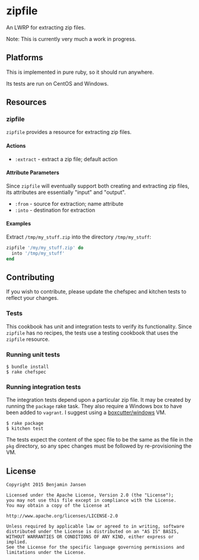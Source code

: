 # zipfile

An LWRP for extracting zip files.

Note: This is currently very much a work in progress.

## Platforms

This is implemented in pure ruby, so it should run anywhere.

Its tests are run on CentOS and Windows.

## Resources

### zipfile

`zipfile` provides a resource for extracting zip files.

#### Actions

  * `:extract` - extract a zip file; default action

#### Attribute Parameters

Since `zipfile` will eventually support both creating and extracting zip files, its attributes are
essentially "input" and "output".

  * `:from` - source for extraction; name attribute
  * `:into` - destination for extraction

#### Examples

Extract `/tmp/my_stuff.zip` into the directory `/tmp/my_stuff`:

```ruby
zipfile '/my/my_stuff.zip' do
  into '/tmp/my_stuff'
end
```

## Contributing

If you wish to contribute, please update the chefspec and kitchen tests to reflect your changes.

### Tests

This cookbook has unit and integration tests to verify its functionality. Since `zipfile` has no recipes, the tests
use a testing cookbook that uses the `zipfile` resource.

### Running unit tests

```
$ bundle install
$ rake chefspec
```

### Running integration tests

The integration tests depend upon a particular zip file. It may be created by running the `package` rake task. They
also require a Windows box to have been added to `vagrant`. I suggest using a
[boxcutter/windows](https://github.com/boxcutter/windows) VM.

```
$ rake package
$ kitchen test
```

The tests expect the content of the spec file to be the same as the file in the `pkg` directory, so any spec changes
must be followed by re-provisioning the VM.

## License

```
Copyright 2015 Benjamin Jansen

Licensed under the Apache License, Version 2.0 (the "License");
you may not use this file except in compliance with the License.
You may obtain a copy of the License at

http://www.apache.org/licenses/LICENSE-2.0

Unless required by applicable law or agreed to in writing, software
distributed under the License is distributed on an "AS IS" BASIS,
WITHOUT WARRANTIES OR CONDITIONS OF ANY KIND, either express or implied.
See the License for the specific language governing permissions and
limitations under the License.
```
